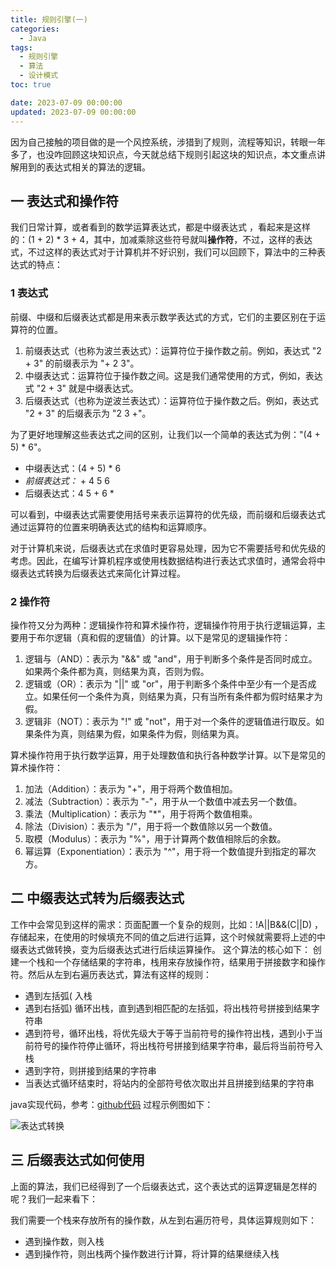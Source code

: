 ```yaml
---
title: 规则引擎(一)
categories:
  - Java
tags: 
  - 规则引擎
  - 算法
  - 设计模式
toc: true

date: 2023-07-09 00:00:00
updated: 2023-07-09 00:00:00
---
```

因为自己接触的项目做的是一个风控系统，涉猎到了规则，流程等知识，转眼一年多了，也没咋回顾这块知识点，今天就总结下规则引起这块的知识点，本文重点讲解用到的表达式相关的算法的逻辑。

## 一 表达式和操作符

我们日常计算，或者看到的数学运算表达式，都是中缀表达式 ，看起来是这样的：(1 + 2) * 3 + 4，其中，加减乘除这些符号就叫**操作符**，不过，这样的表达式，不过这样的表达式对于计算机并不好识别，我们可以回顾下，算法中的三种表达式的特点：

### 1 表达式

前缀、中缀和后缀表达式都是用来表示数学表达式的方式，它们的主要区别在于运算符的位置。

1. 前缀表达式（也称为波兰表达式）：运算符位于操作数之前。例如，表达式 "2 + 3" 的前缀表示为 "+ 2 3"。
2. 中缀表达式：运算符位于操作数之间。这是我们通常使用的方式，例如，表达式 "2 + 3" 就是中缀表达式。
3. 后缀表达式（也称为逆波兰表达式）：运算符位于操作数之后。例如，表达式 "2 + 3" 的后缀表示为 "2 3 +"。

为了更好地理解这些表达式之间的区别，让我们以一个简单的表达式为例："(4 + 5) * 6"。

* 中缀表达式：(4 + 5) * 6
* *前缀表达式：* + 4 5 6
* 后缀表达式：4 5 + 6 *

可以看到，中缀表达式需要使用括号来表示运算符的优先级，而前缀和后缀表达式通过运算符的位置来明确表达式的结构和运算顺序。

对于计算机来说，后缀表达式在求值时更容易处理，因为它不需要括号和优先级的考虑。因此，在编写计算机程序或使用栈数据结构进行表达式求值时，通常会将中缀表达式转换为后缀表达式来简化计算过程。

### 2 操作符

操作符又分为两种：逻辑操作符和算术操作符，逻辑操作符用于执行逻辑运算，主要用于布尔逻辑（真和假的逻辑值）的计算。以下是常见的逻辑操作符：

1. 逻辑与（AND）：表示为 "&&" 或 "and"，用于判断多个条件是否同时成立。如果两个条件都为真，则结果为真，否则为假。
2. 逻辑或（OR）：表示为 "||" 或 "or"，用于判断多个条件中至少有一个是否成立。如果任何一个条件为真，则结果为真，只有当所有条件都为假时结果才为假。
3. 逻辑非（NOT）：表示为 "!" 或 "not"，用于对一个条件的逻辑值进行取反。如果条件为真，则结果为假，如果条件为假，则结果为真。

算术操作符用于执行数学运算，用于处理数值和执行各种数学计算。以下是常见的算术操作符：

1. 加法（Addition）：表示为 "+"，用于将两个数值相加。
2. 减法（Subtraction）：表示为 "-"，用于从一个数值中减去另一个数值。
3. 乘法（Multiplication）：表示为 "*"，用于将两个数值相乘。
4. 除法（Division）：表示为 "/"，用于将一个数值除以另一个数值。
5. 取模（Modulus）：表示为 "%"，用于计算两个数值相除后的余数。
6. 幂运算（Exponentiation）：表示为 "^"，用于将一个数值提升到指定的幂次方。

## 二 中缀表达式转为后缀表达式

工作中会常见到这样的需求：页面配置一个复杂的规则，比如：!A||B&&(C||D) ，存储起来，在使用的时候填充不同的值之后进行运算，这个时候就需要将上述的中缀表达式做转换，变为后缀表达式进行后续运算操作。
这个算法的核心如下：
创建一个栈和一个存储结果的字符串，栈用来存放操作符，结果用于拼接数字和操作符。然后从左到右遍历表达式，算法有这样的规则：

* 遇到左括弧( 入栈
* 遇到右括弧) 循环出栈，直到遇到相匹配的左括弧，将出栈符号拼接到结果字符串
* 遇到符号，循环出栈，将优先级大于等于当前符号的操作符出栈，遇到小于当前符号的操作符停止循环，将出栈符号拼接到结果字符串，最后将当前符号入栈
* 遇到字符，则拼接到结果的字符串
* 当表达式循环结束时，将站内的全部符号依次取出并且拼接到结果的字符串

java实现代码，参考：[github代码](https://github.com/chalmery/rule/blob/main/core/src/main/java/com/github/chalmery/rule/utils/ExpressUtils.java)
过程示例图如下：

![表达式转换](https://img.yangcc.top/blog/%E8%A1%A8%E8%BE%BE%E5%BC%8F.svg)

## 三 后缀表达式如何使用

上面的算法，我们已经得到了一个后缀表达式，这个表达式的运算逻辑是怎样的呢？我们一起来看下：

我们需要一个栈来存放所有的操作数，从左到右遍历符号，具体运算规则如下：
* 遇到操作数，则入栈
* 遇到操作符，则出栈两个操作数进行计算，将计算的结果继续入栈
